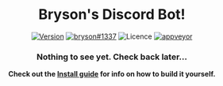 <div align='center'>
  
# Bryson's Discord Bot! 
[![Version](https://img.shields.io/github/package-json/v/xperthobbit/brysonBot?style=flat-square)](https://github.com/Xperthobbit/brysonBot/blob/master/package.json) [![bryson#1337](https://img.shields.io/badge/Happiness-Very%20Happy-Green?style=flat-square&logo=Discord)](https://cantfraglike.me 'Check out my website!') ![Licence](https://img.shields.io/github/license/Xperthobbit/brysonBot?style=flat-square) [![appveyor](https://img.shields.io/appveyor/ci/Xperthobbit/brysonbot?logo=appveyor&style=flat-square)](https://ci.appveyor.com/project/Xperthobbit/brysonbot 'AppVeyor Status')

### Nothing to see yet. Check back later...

**Check out the [Install guide](https://github.com/Xperthobbit/brysonBot/wiki/Installation-Guide) for info on how to build it yourself.**

</div>

